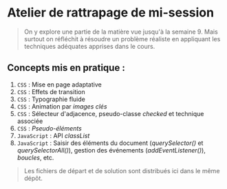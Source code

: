 # Atelier de rattrapage de mi-session

>On y explore une partie de la matière vue jusqu'à la semaine 9. Mais surtout on réfléchit à résoudre un problème réaliste en appliquant les techniques adéquates apprises dans le cours.

## Concepts mis en pratique : 
1. `CSS` : Mise en page adaptative
2. `CSS` : Effets de transition
3. `CSS` : Typographie fluide
4. `CSS` : Animation par *images clés*
5. `CSS` : Sélecteur d'adjacence, pseudo-classe *checked* et technique associée
6. `CSS` : *Pseudo-éléments*
7. `JavaScript` : API *classList*
8. `JavaScript` : Saisir des éléments du document (*querySelector()* et *querySelectorAll()*), gestion des événements (*addEventListener()*), *boucles*, etc.

>Les fichiers de départ et de solution sont distribués ici dans le même dépôt.
